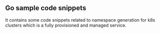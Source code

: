 ## Go sample code snippets

It contains some code snippets related to namespace generation for k8s clusters which is a fully provisioned and managed service.
